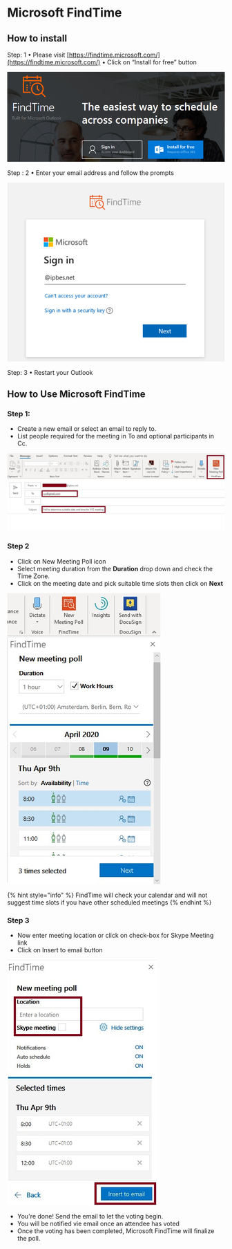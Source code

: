 # Microsoft FindTime

## How to install

Step: 1 • Please visit [https://findtime.microsoft.com/](https://findtime.microsoft.com/) • Click on “Install for free” button

![Click on install for free](../.gitbook/assets/image%20%2812%29.png)

Step : 2 • Enter your email address and follow the prompts

![You will be redirected to the organisation&apos;s sign in page after you click next](../.gitbook/assets/image%20%2811%29.png)

Step: 3 • Restart your Outlook

## How to Use Microsoft FindTime

### Step 1:  

* Create a new email or select an email to reply to.
* List people required for the meeting in To and optional participants in Cc.

![](../.gitbook/assets/findtime_poll.jpg)

### Step 2  

* Click on New Meeting Poll icon
* Select meeting duration from the **Duration** drop down and check the Time Zone.
* Click on the meeting date and pick suitable time slots then click on **Next**

![Select meeting duration and time slots](../.gitbook/assets/findtime_poll_find_slots.jpg)

{% hint style="info" %}
FindTime will check your calendar and will not suggest time slots if you have other scheduled meetings
{% endhint %}

### Step 3 

* Now enter meeting location or click on check-box for Skype Meeting link
* Click on Insert to email button

![](../.gitbook/assets/findtime_poll_find_confirmchoices.jpg)

* You're done! Send the email to let the voting begin.
* You will be notified vie email once an attendee has voted 
* Once the voting has been completed, Microsoft FindTime will finalize the poll.

